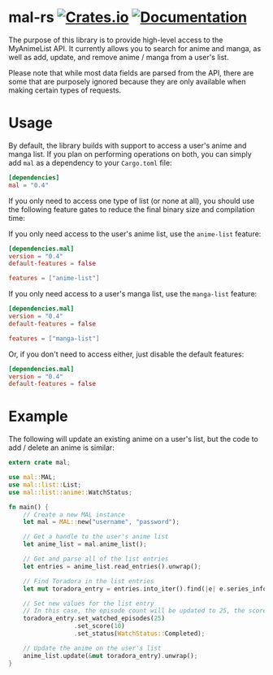 # mal-rs [![Crates.io](https://img.shields.io/crates/v/mal.svg)](https://crates.io/crates/mal) [![Documentation](https://docs.rs/mal/badge.svg)](https://docs.rs/mal)
The purpose of this library is to provide high-level access to the MyAnimeList API. It currently allows you to search for anime and manga, as well as add, update, and remove anime / manga from a user's list.

Please note that while most data fields are parsed from the API, there are some that are purposely ignored because they are only available when making certain types of requests.

# Usage
By default, the library builds with support to access a user's anime and manga list.
If you plan on performing operations on both, you can simply add `mal` as a dependency to your `Cargo.toml` file:
```toml
[dependencies]
mal = "0.4"
```

If you only need to access one type of list (or none at all), you should use the following feature gates to reduce the final binary size and compilation time:

If you only need access to the user's anime list, use the `anime-list` feature:
```toml
[dependencies.mal]
version = "0.4"
default-features = false

features = ["anime-list"]
```

If you only need access to a user's manga list, use the `manga-list` feature:
```toml
[dependencies.mal]
version = "0.4"
default-features = false

features = ["manga-list"]
```

Or, if you don't need to access either, just disable the default features:
```toml
[dependencies.mal]
version = "0.4"
default-features = false
```

# Example

The following will update an existing anime on a user's list, but the code to add / delete an anime is similar:
```rust
extern crate mal;

use mal::MAL;
use mal::list::List;
use mal::list::anime::WatchStatus;

fn main() {
    // Create a new MAL instance
    let mal = MAL::new("username", "password");

    // Get a handle to the user's anime list
    let anime_list = mal.anime_list();

    // Get and parse all of the list entries
    let entries = anime_list.read_entries().unwrap();

    // Find Toradora in the list entries
    let mut toradora_entry = entries.into_iter().find(|e| e.series_info.id == 4224).unwrap();

    // Set new values for the list entry
    // In this case, the episode count will be updated to 25, the score will be set to 10, and the status will be set to completed
    toradora_entry.set_watched_episodes(25)
                  .set_score(10)
                  .set_status(WatchStatus::Completed);

    // Update the anime on the user's list
    anime_list.update(&mut toradora_entry).unwrap();
}
```